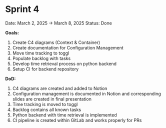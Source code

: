 # Sprint 4

Date: March 2, 2025 → March 8, 2025
Status: Done

**Goals:** 

1. Create C4 diagrams (Context & Container)
2. Create documentation for Configuration Management
3. Move time tracking to toggl
4. Populate backlog with tasks
5. Develop time retrieval process on python backend
6. Setup CI for backend repository

**DoD:**

1. C4 diagrams are created and added to Notion
2. Configuration management is documented in Notion and corresponding slides are created in final presentation
3. Time tracking is moved to toggl
4. Backlog contains all known tasks
5. Python backend with time retrieval is implemented
6. CI pipeline is created within GitLab and works properly for PRs